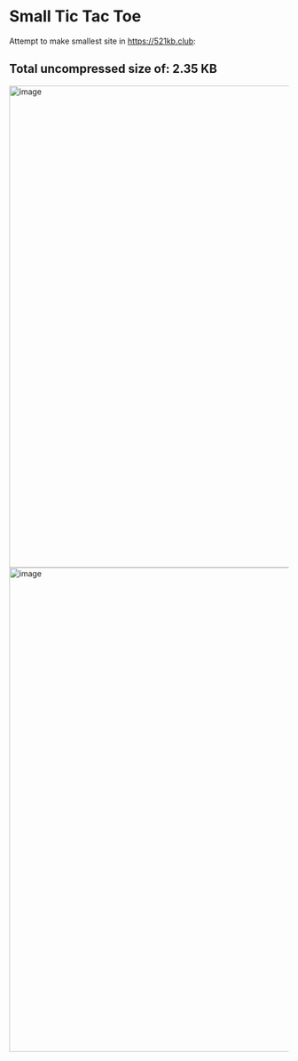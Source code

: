 # Small Tic Tac Toe
Attempt to make smallest site in https://521kb.club:

## Total uncompressed size of: 2.35 KB
<img width="1809" height="867" alt="image" src="https://github.com/user-attachments/assets/9fd756fd-40fd-436f-8d38-bc46335ffa9e" />
<img width="1915" height="871" alt="image" src="https://github.com/user-attachments/assets/108b8a46-1c4a-4127-a0f6-06a494af2d32" />
